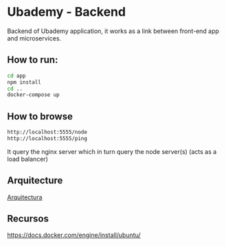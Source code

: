 # Ubademy - Backend

Backend of Ubademy application, it works as a link between front-end app and microservices.


## How to run:
```bash
cd app
npm install
cd ..
docker-compose up
```

## How to browse

```bash
http://localhost:5555/node 
http://localhost:5555/ping
```
It query the nginx server which in turn query the node server(s) (acts as a load balancer)

## Arquitecture

[Arquitectura](/doc/arquitectura.png)

## Recursos

https://docs.docker.com/engine/install/ubuntu/
